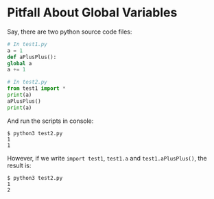 # Pitfall About Global Variables

Say, there are two python source code files:

  ```python
# In test1.py
a = 1
def aPlusPlus():
  global a
  a += 1
  ```

  ```python
# In test2.py
from test1 import *
print(a)
aPlusPlus()
print(a)
  ```

And run the scripts in console:

  ```console
$ python3 test2.py
1
1
  ```

However, if we write `import test1`, `test1.a` and `test1.aPlusPlus()`, the result is:

  ```console
$ python3 test2.py
1
2
  ```
